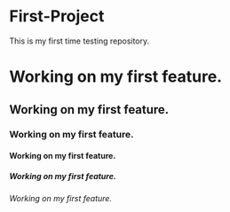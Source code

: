 # First-Project
This is my first time testing repository.

# Working on my first feature.

## Working on my first feature.

### Working on my first feature.

#### Working on my first feature.

##### Working on my first feature.

###### Working on my first feature.
